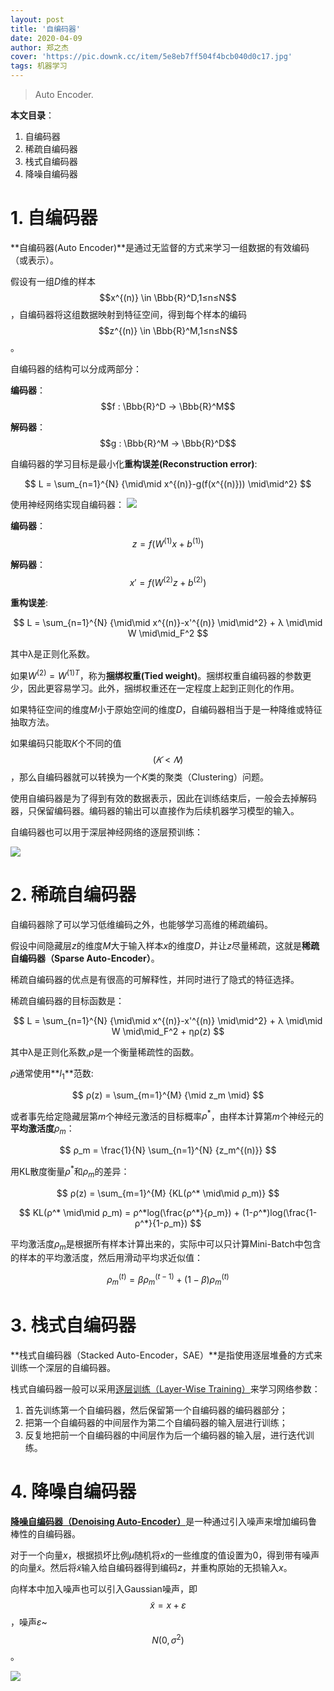 ```yaml
---
layout: post
title: '自编码器'
date: 2020-04-09
author: 郑之杰
cover: 'https://pic.downk.cc/item/5e8eb7ff504f4bcb040d0c17.jpg'
tags: 机器学习
---
```


> Auto Encoder.

**本文目录**：
1. 自编码器
2. 稀疏自编码器
3. 栈式自编码器
4. 降噪自编码器

# 1. 自编码器
**自编码器(Auto Encoder)**是通过无监督的方式来学习一组数据的有效编码（或表示）。

假设有一组$D$维的样本$$x^{(n)} \in \Bbb{R}^D,1≤n≤N$$，自编码器将这组数据映射到特征空间，得到每个样本的编码$$z^{(n)} \in \Bbb{R}^M,1≤n≤N$$。

自编码器的结构可以分成两部分：

**编码器**：$$f : \Bbb{R}^D → \Bbb{R}^M$$

**解码器**：$$g : \Bbb{R}^M → \Bbb{R}^D$$

自编码器的学习目标是最小化**重构误差(Reconstruction error)**:

$$ L = \sum_{n=1}^{N} {\mid\mid x^{(n)}-g(f(x^{(n)})) \mid\mid^2} $$

使用神经网络实现自编码器：
![](https://pic.downk.cc/item/5e8e9ba9504f4bcb04f2e20e.jpg)

**编码器**：$$z = f(W^{(1)}x+b^{(1)})$$

**解码器**：$$x' = f(W^{(2)}z+b^{(2)})$$

**重构误差**:

$$ L = \sum_{n=1}^{N} {\mid\mid x^{(n)}-x'^{(n)} \mid\mid^2} + λ \mid\mid W \mid\mid_F^2 $$

其中λ是正则化系数。

如果$W^{(2)} = {W^{(1)}}^T$，称为**捆绑权重(Tied weight)**。捆绑权重自编码器的参数更少，因此更容易学习。此外，捆绑权重还在一定程度上起到正则化的作用。

如果特征空间的维度$M$小于原始空间的维度$D$，自编码器相当于是一种降维或特征抽取方法。

如果编码只能取$K$个不同的值$$(𝐾<𝑁)$$，那么自编码器就可以转换为一个$K$类的聚类（Clustering）问题。

使用自编码器是为了得到有效的数据表示，因此在训练结束后，一般会去掉解码器，只保留编码器。编码器的输出可以直接作为后续机器学习模型的输入。

自编码器也可以用于深层神经网络的逐层预训练：

![](https://pic.downk.cc/item/5ee0d720c2a9a83be5d3fe2f.jpg)

# 2. 稀疏自编码器
自编码器除了可以学习低维编码之外，也能够学习高维的稀疏编码。

假设中间隐藏层$z$的维度$M$大于输入样本$x$的维度$D$，并让$z$尽量稀疏，这就是**稀疏自编码器（Sparse Auto-Encoder）**。

稀疏自编码器的优点是有很高的可解释性，并同时进行了隐式的特征选择。

稀疏自编码器的目标函数是：

$$ L = \sum_{n=1}^{N} {\mid\mid x^{(n)}-x'^{(n)} \mid\mid^2} + λ \mid\mid W \mid\mid_F^2 + ηρ(z) $$

其中λ是正则化系数,$ρ$是一个衡量稀疏性的函数。

$ρ$通常使用**$l_1$**范数:

$$ ρ(z) = \sum_{m=1}^{M} {\mid z_m \mid} $$

或者事先给定隐藏层第$m$个神经元激活的目标概率$ρ^*$，由样本计算第$m$个神经元的**平均激活度**$ρ_m$：

$$ ρ_m = \frac{1}{N} \sum_{n=1}^{N} {z_m^{(n)}} $$

用KL散度衡量$ρ^*$和$ρ_m$的差异：

$$ ρ(z) = \sum_{m=1}^{M} {KL(ρ^* \mid\mid ρ_m)} $$

$$ KL(ρ^* \mid\mid ρ_m) = ρ^*log(\frac{ρ^*}{ρ_m}) + (1-ρ^*)log(\frac{1-ρ^*}{1-ρ_m}) $$

平均激活度$ρ_m$是根据所有样本计算出来的，实际中可以只计算Mini-Batch中包含的样本的平均激活度，然后用滑动平均求近似值：

$$ ρ_m^{(t)} = βρ_m^{(t-1)} + (1-β)ρ_m^{(t)} $$

# 3. 栈式自编码器
**栈式自编码器（Stacked Auto-Encoder，SAE）**是指使用逐层堆叠的方式来训练一个深层的自编码器。

栈式自编码器一般可以采用[逐层训练（Layer-Wise Training）](https://www.researchgate.net/publication/200744514_Greedy_layer-wise_training_of_deep_networks)来学习网络参数：

1. 首先训练第一个自编码器，然后保留第一个自编码器的编码器部分；
2. 把第一个自编码器的中间层作为第二个自编码器的输入层进行训练；
3. 反复地把前一个自编码器的中间层作为后一个编码器的输入层，进行迭代训练。

# 4. 降噪自编码器
[**降噪自编码器（Denoising Auto-Encoder）**](https://www.researchgate.net/publication/221346269_Extracting_and_composing_robust_features_with_denoising_autoencoders)是一种通过引入噪声来增加编码鲁棒性的自编码器。

对于一个向量$x$，根据损坏比例$μ$随机将$x$的一些维度的值设置为$0$，得到带有噪声的向量$\tilde{x}$。然后将$\tilde{x}$输入给自编码器得到编码$z$，并重构原始的无损输入$x$。

向样本中加入噪声也可以引入Gaussian噪声，即$$\tilde{x} = x + ε$$，噪声$ε$~$$N(0,σ^2)$$。

![](https://pic.downk.cc/item/5e8ea202504f4bcb04f97a19.jpg)

